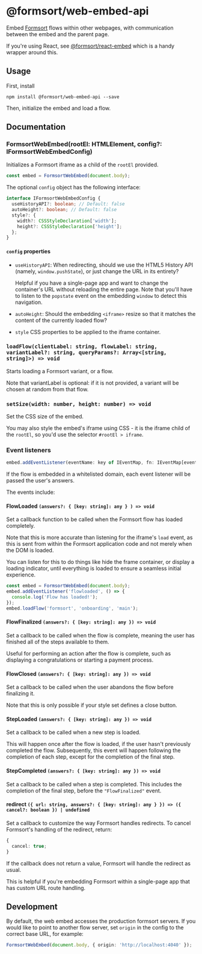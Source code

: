 # @formsort/web-embed-api

Embed [Formsort](https://formsort.com) flows within other webpages, with communication between the embed and the parent page.

If you're using React, see [@formsort/react-embed](../react-embed) which is a handy wrapper around this.

## Usage

First, install

```shell
npm install @formsort/web-embed-api --save
```

Then, initialize the embed and load a flow.

## Documentation

### FormsortWebEmbed(rootEl: HTMLElement, config?: IFormsortWebEmbedConfig)

Initializes a Formsort iframe as a child of the `rootEl` provided.

```ts
const embed = FormsortWebEmbed(document.body);
```

The optional `config` object has the following interface:

```ts
interface IFormsortWebEmbedConfig {
  useHistoryAPI?: boolean; // Default: false
  autoHeight?: boolean; // Default: false
  style?: {
    width?: CSSStyleDeclaration['width'];
    height?: CSSStyleDeclaration['height'];
  };
}
```

#### `config` properties

- `useHistoryAPI`: When redirecting, should we use the HTML5 History API (namely, `window.pushState`), or just change the URL in its entirety?

  Helpful if you have a single-page app and want to change the container's URL without reloading the entire page. Note that you'll have to listen to the `popstate` event on the embedding `window` to detect this navigation.

- `autoHeight`: Should the embedding `<iframe>` resize so that it matches the content of the currently loaded flow?

- `style` CSS properties to be applied to the iframe container.

### `loadFlow(clientLabel: string, flowLabel: string, variantLabel?: string, queryParams?: Array<[string, string]>) => void`

Starts loading a Formsort variant, or a flow.

Note that variantLabel is optional: if it is not provided, a variant will be chosen at random from that flow.

### `setSize(width: number, height: number) => void`

Set the CSS size of the embed.

You may also style the embed's iframe using CSS - it is the iframe child of the `rootEl`, so you'd use the selector `#rootEl > iframe`.

### Event listeners

```ts
embed.addEventListener(eventName: key of IEventMap, fn: IEventMap[eventName]) => void
```

If the flow is embedded in a whitelisted domain, each event listener will be passed the user's answers.

The events include:

#### FlowLoaded `(answers?: { [key: string]: any } ) => void`

Set a callback function to be called when the Formsort flow has loaded completely.

Note that this is more accurate than listening for the iframe's `load` event, as this is sent from within the Formsort application code and not merely when the DOM is loaded.

You can listen for this to do things like hide the frame container, or display a loading indicator, until everything is loaded to ensure a seamless initial experience.

```ts
const embed = FormsortWebEmbed(document.body);
embed.addEventListener('flowloaded', () => {
  console.log('Flow has loaded!');
});
embed.loadFlow('formsort', 'onboarding', 'main');
```

#### FlowFinalized `(answers?: { [key: string]: any }) => void`

Set a callback to be called when the flow is complete, meaning the user has finished all of the steps available to them.

Useful for performing an action after the flow is complete, such as displaying a congratulations or starting a payment process.

#### FlowClosed `(answers?: { [key: string]: any }) => void`

Set a callback to be called when the user abandons the flow before finalizing it.

Note that this is only possible if your style set defines a close button.

#### StepLoaded `(answers?: { [key: string]: any }) => void`

Set a callback to be called when a new step is loaded.

This will happen once after the flow is loaded, if the user hasn't previously completed the flow. Subsequently, this event will happen following the completion of each step, except for the completion of the final step.

#### StepCompleted `(answers?: { [key: string]: any }) => void`

Set a callback to be called when a step is completed. This includes the completion of the final step, before the `"FlowFinalized"` event.

#### redirect `({ url: string, answers?: { [key: string]: any } }) => ({ cancel?: boolean }) | undefined`

Set a callback to customize the way Formsort handles redirects. To cancel Formsort's handling of the redirect, return:

```typescript
{
  cancel: true;
}
```

If the callback does not return a value, Formsort will handle the redirect as usual.

This is helpful if you're embedding Formsort within a single-page app that has custom URL route handling.

## Development

By default, the web embed accesses the production formsort servers. If you would like to point to another flow server, set `origin` in the config to the correct base URL, for example:

```ts
FormsortWebEmbed(document.body, { origin: 'http://localhost:4040' });
```
